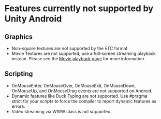 Features currently not supported by Unity Android
=================================================


Graphics
--------

* Non-square textures are not supported by the ETC format.
* Movie Textures are not supported, use a full-screen streaming playback instead. Please see the [Movie playback page](main.videofiles.html) for more information.

Scripting
---------

* <span class=component>OnMouseEnter</span>, <span class=component>OnMouseOver</span>, <span class=component>OnMouseExit</span>, <span class=component>OnMouseDown</span>, <span class=component>OnMouseUp</span>, and <span class=component>OnMouseDrag</span> events are not supported on Android.
* Dynamic features like Duck Typing are not supported. Use #pragma strict for your scripts to force the compiler to report dynamic features as errors.
* Video streaming via <span class=component>WWW</span> class is not supported.
